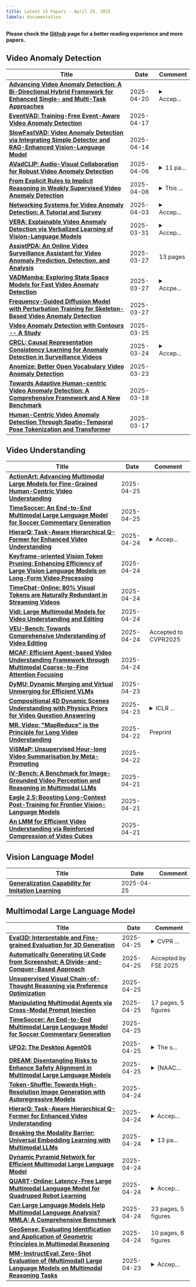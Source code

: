 ```yaml
---
title: Latest 15 Papers - April 29, 2025
labels: documentation
---
```

**Please check the [Github](https://github.com/zezhishao/MTS_Daily_ArXiv) page for a better reading experience and more papers.**

## Video Anomaly Detection
| **Title** | **Date** | **Comment** |
| --- | --- | --- |
| **[Advancing Video Anomaly Detection: A Bi-Directional Hybrid Framework for Enhanced Single- and Multi-Task Approaches](http://arxiv.org/abs/2504.14753v1)** | 2025-04-20 | <details><summary>Accep...</summary><p>Accepted by IEEE Transactions on Image Processing (TIP)</p></details> |
| **[EventVAD: Training-Free Event-Aware Video Anomaly Detection](http://arxiv.org/abs/2504.13092v1)** | 2025-04-17 |  |
| **[SlowFastVAD: Video Anomaly Detection via Integrating Simple Detector and RAG-Enhanced Vision-Language Model](http://arxiv.org/abs/2504.10320v1)** | 2025-04-14 |  |
| **[AVadCLIP: Audio-Visual Collaboration for Robust Video Anomaly Detection](http://arxiv.org/abs/2504.04495v1)** | 2025-04-06 | <details><summary>11 pa...</summary><p>11 pages, 4 figures, 6 tables</p></details> |
| **[From Explicit Rules to Implicit Reasoning in Weakly Supervised Video Anomaly Detection](http://arxiv.org/abs/2410.21991v6)** | 2025-04-06 | <details><summary>This ...</summary><p>This manuscript has been submitted to IEEE Transactions on Circuits and Systems for Video Technology and is under consideration for publication, with potential copyright transfer in the future</p></details> |
| **[Networking Systems for Video Anomaly Detection: A Tutorial and Survey](http://arxiv.org/abs/2405.10347v4)** | 2025-04-03 | <details><summary>Accep...</summary><p>Accepted to ACM Computing Surveys. For more information and supplementary material, please visit https://github.com/fdjingliu/NSVAD</p></details> |
| **[VERA: Explainable Video Anomaly Detection via Verbalized Learning of Vision-Language Models](http://arxiv.org/abs/2412.01095v3)** | 2025-03-31 | <details><summary>Accep...</summary><p>Accepted in CVPR 2025</p></details> |
| **[AssistPDA: An Online Video Surveillance Assistant for Video Anomaly Prediction, Detection, and Analysis](http://arxiv.org/abs/2503.21904v1)** | 2025-03-27 | 13 pages |
| **[VADMamba: Exploring State Space Models for Fast Video Anomaly Detection](http://arxiv.org/abs/2503.21169v1)** | 2025-03-27 | <details><summary>Accpe...</summary><p>Accpeted by ICME 2025</p></details> |
| **[Frequency-Guided Diffusion Model with Perturbation Training for Skeleton-Based Video Anomaly Detection](http://arxiv.org/abs/2412.03044v2)** | 2025-03-27 |  |
| **[Video Anomaly Detection with Contours -- A Study](http://arxiv.org/abs/2503.19588v1)** | 2025-03-25 |  |
| **[CRCL: Causal Representation Consistency Learning for Anomaly Detection in Surveillance Videos](http://arxiv.org/abs/2503.18808v1)** | 2025-03-24 | <details><summary>Accep...</summary><p>Accepted for publication by IEEE Transactions on Image Processing</p></details> |
| **[Anomize: Better Open Vocabulary Video Anomaly Detection](http://arxiv.org/abs/2503.18094v1)** | 2025-03-23 |  |
| **[Towards Adaptive Human-centric Video Anomaly Detection: A Comprehensive Framework and A New Benchmark](http://arxiv.org/abs/2408.14329v2)** | 2025-03-19 |  |
| **[Human-Centric Video Anomaly Detection Through Spatio-Temporal Pose Tokenization and Transformer](http://arxiv.org/abs/2408.15185v2)** | 2025-03-17 |  |

## Video Understanding
| **Title** | **Date** | **Comment** |
| --- | --- | --- |
| **[ActionArt: Advancing Multimodal Large Models for Fine-Grained Human-Centric Video Understanding](http://arxiv.org/abs/2504.18152v1)** | 2025-04-25 |  |
| **[TimeSoccer: An End-to-End Multimodal Large Language Model for Soccer Commentary Generation](http://arxiv.org/abs/2504.17365v2)** | 2025-04-25 |  |
| **[HierarQ: Task-Aware Hierarchical Q-Former for Enhanced Video Understanding](http://arxiv.org/abs/2503.08585v2)** | 2025-04-24 | <details><summary>Accep...</summary><p>Accepted in CVPR 2025</p></details> |
| **[Keyframe-oriented Vision Token Pruning: Enhancing Efficiency of Large Vision Language Models on Long-Form Video Processing](http://arxiv.org/abs/2503.10742v2)** | 2025-04-24 |  |
| **[TimeChat-Online: 80% Visual Tokens are Naturally Redundant in Streaming Videos](http://arxiv.org/abs/2504.17343v1)** | 2025-04-24 |  |
| **[Vidi: Large Multimodal Models for Video Understanding and Editing](http://arxiv.org/abs/2504.15681v2)** | 2025-04-24 |  |
| **[VEU-Bench: Towards Comprehensive Understanding of Video Editing](http://arxiv.org/abs/2504.17828v1)** | 2025-04-24 | Accepted to CVPR2025 |
| **[MCAF: Efficient Agent-based Video Understanding Framework through Multimodal Coarse-to-Fine Attention Focusing](http://arxiv.org/abs/2504.17213v1)** | 2025-04-24 |  |
| **[DyMU: Dynamic Merging and Virtual Unmerging for Efficient VLMs](http://arxiv.org/abs/2504.17040v1)** | 2025-04-23 |  |
| **[Compositional 4D Dynamic Scenes Understanding with Physics Priors for Video Question Answering](http://arxiv.org/abs/2406.00622v2)** | 2025-04-23 | <details><summary>ICLR ...</summary><p>ICLR 2025 accepted paper. Project url: https://xingruiwang.github.io/projects/DynSuperCLEVR/</p></details> |
| **[MR. Video: "MapReduce" is the Principle for Long Video Understanding](http://arxiv.org/abs/2504.16082v1)** | 2025-04-22 | Preprint |
| **[ViSMaP: Unsupervised Hour-long Video Summarisation by Meta-Prompting](http://arxiv.org/abs/2504.15921v1)** | 2025-04-22 |  |
| **[IV-Bench: A Benchmark for Image-Grounded Video Perception and Reasoning in Multimodal LLMs](http://arxiv.org/abs/2504.15415v1)** | 2025-04-21 |  |
| **[Eagle 2.5: Boosting Long-Context Post-Training for Frontier Vision-Language Models](http://arxiv.org/abs/2504.15271v1)** | 2025-04-21 |  |
| **[An LMM for Efficient Video Understanding via Reinforced Compression of Video Cubes](http://arxiv.org/abs/2504.15270v1)** | 2025-04-21 |  |

## Vision Language Model
| **Title** | **Date** | **Comment** |
| --- | --- | --- |
| **[Generalization Capability for Imitation Learning](http://arxiv.org/abs/2504.18538v1)** | 2025-04-25 |  |

## Multimodal Large Language Model
| **Title** | **Date** | **Comment** |
| --- | --- | --- |
| **[Eval3D: Interpretable and Fine-grained Evaluation for 3D Generation](http://arxiv.org/abs/2504.18509v1)** | 2025-04-25 | <details><summary>CVPR ...</summary><p>CVPR 2025. Project page and codes: https://eval3d.github.io/</p></details> |
| **[Automatically Generating UI Code from Screenshot: A Divide-and-Conquer-Based Approach](http://arxiv.org/abs/2406.16386v3)** | 2025-04-25 | Accepted by FSE 2025 |
| **[Unsupervised Visual Chain-of-Thought Reasoning via Preference Optimization](http://arxiv.org/abs/2504.18397v1)** | 2025-04-25 |  |
| **[Manipulating Multimodal Agents via Cross-Modal Prompt Injection](http://arxiv.org/abs/2504.14348v3)** | 2025-04-25 | 17 pages, 5 figures |
| **[TimeSoccer: An End-to-End Multimodal Large Language Model for Soccer Commentary Generation](http://arxiv.org/abs/2504.17365v2)** | 2025-04-25 |  |
| **[UFO2: The Desktop AgentOS](http://arxiv.org/abs/2504.14603v2)** | 2025-04-25 | <details><summary>The s...</summary><p>The source code of UFO2 is publicly available at https://github.com/microsoft/UFO/, with comprehensive documentation provided at https://microsoft.github.io/UFO/</p></details> |
| **[DREAM: Disentangling Risks to Enhance Safety Alignment in Multimodal Large Language Models](http://arxiv.org/abs/2504.18053v1)** | 2025-04-25 | <details><summary>[NAAC...</summary><p>[NAACL 2025] The first four authors contribute equally, 23 pages, repo at https://github.com/Kizna1ver/DREAM</p></details> |
| **[Token-Shuffle: Towards High-Resolution Image Generation with Autoregressive Models](http://arxiv.org/abs/2504.17789v1)** | 2025-04-24 |  |
| **[HierarQ: Task-Aware Hierarchical Q-Former for Enhanced Video Understanding](http://arxiv.org/abs/2503.08585v2)** | 2025-04-24 | <details><summary>Accep...</summary><p>Accepted in CVPR 2025</p></details> |
| **[Breaking the Modality Barrier: Universal Embedding Learning with Multimodal LLMs](http://arxiv.org/abs/2504.17432v1)** | 2025-04-24 | <details><summary>13 pa...</summary><p>13 pages, 8 figures, Project page: https://garygutc.github.io/UniME</p></details> |
| **[Dynamic Pyramid Network for Efficient Multimodal Large Language Model](http://arxiv.org/abs/2503.20322v2)** | 2025-04-24 |  |
| **[QUART-Online: Latency-Free Large Multimodal Language Model for Quadruped Robot Learning](http://arxiv.org/abs/2412.15576v4)** | 2025-04-24 | <details><summary>Accep...</summary><p>Accepted to ICRA 2025; Github page: https://quart-online.github.io</p></details> |
| **[Can Large Language Models Help Multimodal Language Analysis? MMLA: A Comprehensive Benchmark](http://arxiv.org/abs/2504.16427v2)** | 2025-04-24 | 23 pages, 5 figures |
| **[GeoSense: Evaluating Identification and Application of Geometric Principles in Multimodal Reasoning](http://arxiv.org/abs/2504.12597v2)** | 2025-04-24 | 10 pages, 8 figures |
| **[MM-InstructEval: Zero-Shot Evaluation of (Multimodal) Large Language Models on Multimodal Reasoning Tasks](http://arxiv.org/abs/2405.07229v2)** | 2025-04-23 | <details><summary>Accep...</summary><p>Accepted by the Information Fusion Journal</p></details> |

